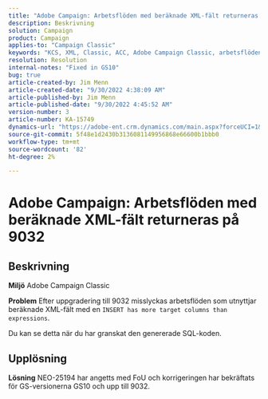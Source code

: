```yaml
---
title: "Adobe Campaign: Arbetsflöden med beräknade XML-fält returneras felaktigt på 9032"
description: Beskrivning
solution: Campaign
product: Campaign
applies-to: "Campaign Classic"
keywords: "KCS, XML, Classic, ACC, Adobe Campaign Classic, arbetsflöden, beräknade XML-fält, fel, 9032"
resolution: Resolution
internal-notes: "Fixed in GS10"
bug: true
article-created-by: Jim Menn
article-created-date: "9/30/2022 4:38:09 AM"
article-published-by: Jim Menn
article-published-date: "9/30/2022 4:45:52 AM"
version-number: 3
article-number: KA-15749
dynamics-url: "https://adobe-ent.crm.dynamics.com/main.aspx?forceUCI=1&pagetype=entityrecord&etn=knowledgearticle&id=26d44eae-7940-ed11-9db1-0022480866ad"
source-git-commit: 5f48e1d2430b3136081149956868e66600b1bbb0
workflow-type: tm+mt
source-wordcount: '82'
ht-degree: 2%

---
```


# Adobe Campaign: Arbetsflöden med beräknade XML-fält returneras på 9032

## Beskrivning


<b>Miljö</b>
Adobe Campaign Classic

<b>Problem</b>
Efter uppgradering till 9032 misslyckas arbetsflöden som utnyttjar beräknade XML-fält med en `INSERT has more target columns than expressions`.

Du kan se detta när du har granskat den genererade SQL-koden.




## Upplösning


<b>Lösning</b>
NEO-25194 har angetts med FoU och korrigeringen har bekräftats för GS-versionerna GS10 och upp till 9032.
